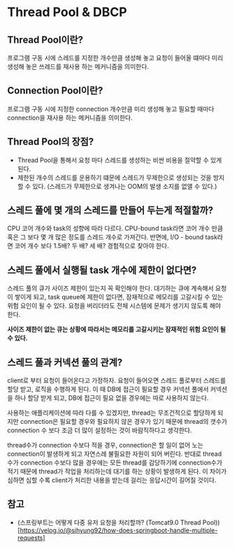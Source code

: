 # Thread Pool & DBCP

## Thread Pool이란?

프로그램 구동 시에 스레드를 지정한 개수만큼 생성해 놓고 요청이 들어올 떄마다 미리 생성해 놓은 쓰레드를 재사용 하는 메커니즘을 의미한다.

## Connection Pool이란?

프로그램 구동 시에 지정한 connection 개수만큼 미리 생성해 놓고 필요할 때마다  connection을 재사용 하는 메커니즘을 의미한다.

## Thread Pool의 장점?

* Thread Pool을 통해서 요청 마다 스레드를 생성하는 비싼 비용을 절약할 수 있게 된다.
* 제한된 개수의 스레드를 운용하기 떄문에 스레드가 무제한으로 생성되는 것을 방지할 수 있다. (스레드가 무제한으로 생겨나는 OOM의 발생 소지를 없앨 수 있다.)


## 스레드 풀에 몇 개의 스레드를 만들어 두는게 적절할까?
CPU 코어 개수와 task의 성향에 따라 다르다. CPU-bound task라면 코어 개수 만큼 혹은 그 보다 몇 개 많은 정도를 스레드 개수로 가져간다. 
반면에, I/O - bound task라면 코어 개수 보다 1.5배? 두 배? 세 배? 경험적으로 찾아야 한다.

## 스레드 풀에서 실행될 task 개수에 제한이 없다면?

스레드 풀의 큐가 사이즈 제한이 있는지 꼭 확인해야 한다. 
대기하는 큐에 계속해서 요청이 쌓이게 되고, task queue에 제한이 없다면, 잠재적으로 메모리를 고갈시킬 수 있는 위험 요인이 될 수 있다.
요청을 버리더라도 전체 시스템에 문제가 생기지 않도록 해야 한다.

**사이즈 제한이 없는 큐는 상황에 따라서는 메모리를 고갈시키는 잠재적인 위험 요인이 될 수 있다.**

## 스레드 풀과 커넥션 풀의 관계?

client로 부터 요청이 들어온다고 가정하자. 요청이 들어오면 스레드 풀로부터 스레드를 할당 받고, 로직을 수행하게 된다. 이 때 DB에 접근이 필요할 경우 커넥션 풀에서 커넥션을 하나 할당 받게 되고,
DB에 접근이 필요 없을 경우에는 따로 사용하지 않는다.

사용하는 애플리케이션에 따라 다를 수 있겠지만, thread는 무조건적으로 할당하게 되지만 connection은 필요할 경우와 필요하지 않은 경우가 있기 때문에 
thread의 갯수가 connection 수 보다 조금 더 많이 설정하는 것이 바람직하다고 생각한다.

thread수가 connection 수보다 적을 경우, connection은 할 일이 없어 노는 connection이 발생하게 되고 자연스레 불필요한 자원이 되어 버린다. 
반대로 thread 수가 connection 수보다 많을 경우에는 모든 thread를 감당하기에 connection수가 적기 때문에 thread가 작업을 처리하는데 대기를 하는 상황이 발생하게 된다. 
이 차이가 심하면 심할 수록 client가 처리한 내용을 받는데 걸리는 응답시간이 길어질 것이다. 







## 참고

* (스프링부트는 어떻게 다중 유저 요청을 처리할까? (Tomcat9.0 Thread Pool))[https://velog.io/@sihyung92/how-does-springboot-handle-multiple-requests]